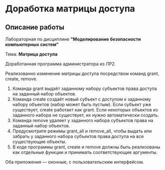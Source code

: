 # Доработка матрицы доступа

## Описание работы

Лабораторная по дисциплине **"Моделирование безопасности компьютерных систем"**

Тема: **Матрица доступа**

Доработанная программа администратора из ЛР2.

Реализованно изменение матрицы доступа посредством команд grant, create, remove.

1. Команда grant выдаёт заданному набору субъектов права доступа на заданный набор объектов.
2. Команда create создаёт новый субъект с доступом к заданному набору объектов (набор может быть пустым). Если субъект уже существует, create работает как grant. Если некоторых объектов из заданного набора не существует, их нужно автоматически создать.
3. Команда remove удаляет у заданного набора субъектов права на заданный набор объектов.
4. Предусмотрите режимы grant_all и remove_all, чтобы выдать или забрать у заданного набора субъектов права доступа на все существующие объекты.
5. В коде программы grant, create и remove должны быть реализованы как отдельные функции и принимать соответствующие аргументы.

Оба приложения — оконные, с пользовательским интерфейсом.
